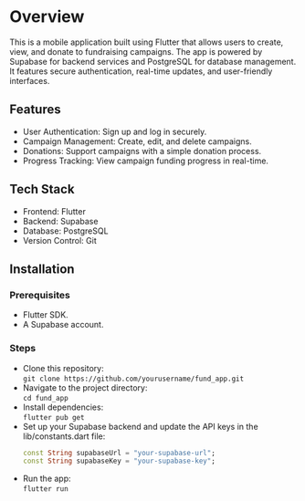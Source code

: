 # Overview

This is a mobile application built using Flutter that allows users to create, view, and donate to fundraising campaigns. The app is powered by Supabase for backend services and PostgreSQL for database management. It features secure authentication, real-time updates, and user-friendly interfaces.

## Features

- User Authentication: Sign up and log in securely.
- Campaign Management: Create, edit, and delete campaigns.
- Donations: Support campaigns with a simple donation process.
- Progress Tracking: View campaign funding progress in real-time.

## Tech Stack

- Frontend: Flutter
- Backend: Supabase
- Database: PostgreSQL
- Version Control: Git

## Installation

    
### Prerequisites

- Flutter SDK.
- A Supabase account.

### Steps

- Clone this repository:  
    ```git clone https://github.com/yourusername/fund_app.git```
-  Navigate to the project directory:  
    ```cd fund_app```
- Install dependencies:  
    ```flutter pub get```
- Set up your Supabase backend and update the API keys in the lib/constants.dart file:  
    ```dart
    const String supabaseUrl = "your-supabase-url";
    const String supabaseKey = "your-supabase-key";
- Run the app:  
    ```flutter run```








